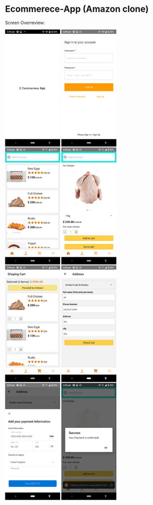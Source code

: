 # Ecommerece-App (Amazon clone)

Screen Overreview:
<div>
<img src="./Images/1.jpg" alt="Image6" width="180"/>
<img src="./Images/2.jpg" alt="Image6" width="180"/>
<img src="./Images/3.jpg" alt="Image6" width="180"/>
<img src="./Images/4.jpg" alt="Image6" width="180"/>
<img src="./Images/5.jpg" alt="Image6" width="180"/>
<img src="./Images/6.jpg" alt="Image6" width="180"/>
<img src="./Images/7.jpg" alt="Image6" width="180"/>
<img src="./Images/8.jpg" alt="Image6" width="180"/>

</div>

